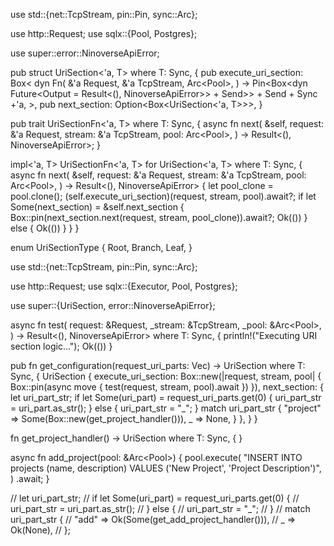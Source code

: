 use std::{net::TcpStream, pin::Pin, sync::Arc};

use http::Request;
use sqlx::{Pool, Postgres};

use super::error::NinoverseApiError;

pub struct UriSection<'a, T>
where
    T: Sync,
{
    pub execute_uri_section: Box<
        dyn Fn(
                &'a Request<T>,
                &'a TcpStream,
                Arc<Pool<Postgres>>,
            ) -> Pin<Box<dyn Future<Output = Result<(), NinoverseApiError>> + Send>>
            + Send
            + Sync
            +'a,
    >,
    pub next_section: Option<Box<UriSection<'a, T>>>,
}

pub trait UriSectionFn<'a, T>
where
    T: Sync,
{
    async fn next(
        &self,
        request: &'a Request<T>,
        stream: &'a TcpStream,
        pool: Arc<Pool<Postgres>>,
    ) -> Result<(), NinoverseApiError>;
}

impl<'a, T> UriSectionFn<'a, T> for UriSection<'a, T>
where
    T: Sync,
{
    async fn next(
        &self,
        request: &'a Request<T>,
        stream: &'a TcpStream,
        pool: Arc<Pool<Postgres>>,
    ) -> Result<(), NinoverseApiError> {
        let pool_clone = pool.clone();
        (self.execute_uri_section)(request, stream, pool).await?;
        if let Some(next_section) = &self.next_section {
            Box::pin(next_section.next(request, stream, pool_clone)).await?;
            Ok(())
        } else {
            Ok(())
        }
    }
}

enum UriSectionType {
    Root,
    Branch,
    Leaf,
}




use std::{net::TcpStream, pin::Pin, sync::Arc};

use http::Request;
use sqlx::{Executor, Pool, Postgres};

use super::{UriSection, error::NinoverseApiError};

async fn test<T>(
    request: &Request<T>,
    _stream: &TcpStream,
    _pool: &Arc<Pool<Postgres>>,
) -> Result<(), NinoverseApiError>
where
    T: Sync,
{
    println!("Executing URI section logic...");
    Ok(())
}

pub fn get_configuration<T>(request_uri_parts: Vec<String>) -> UriSection<T>
where
    T: Sync,
{
    UriSection {
        execute_uri_section: Box::new(|request, stream, pool| {
            Box::pin(async move { test(request, stream, pool).await })
        }),
        next_section: {
            let uri_part_str;
            if let Some(uri_part) = request_uri_parts.get(0) {
                uri_part_str = uri_part.as_str();
            } else {
                uri_part_str = "_";
            }
            match uri_part_str {
                "project" => Some(Box::new(get_project_handler())),
                _ => None,
            }
        },
    }
}

fn get_project_handler<T>() -> UriSection<T>
where
    T: Sync,
{
}

async fn add_project(pool: &Arc<Pool<Postgres>>) {
    pool.execute(
        "INSERT INTO projects (name, description) VALUES ('New Project', 'Project Description')",
    )
    .await;
}

// let uri_part_str;
// if let Some(uri_part) = request_uri_parts.get(0) {
//     uri_part_str = uri_part.as_str();
// } else {
//     uri_part_str = "_";
// }
// match uri_part_str {
//     "add" => Ok(Some(get_add_project_handler())),
//     _ =>  Ok(None),
// };

